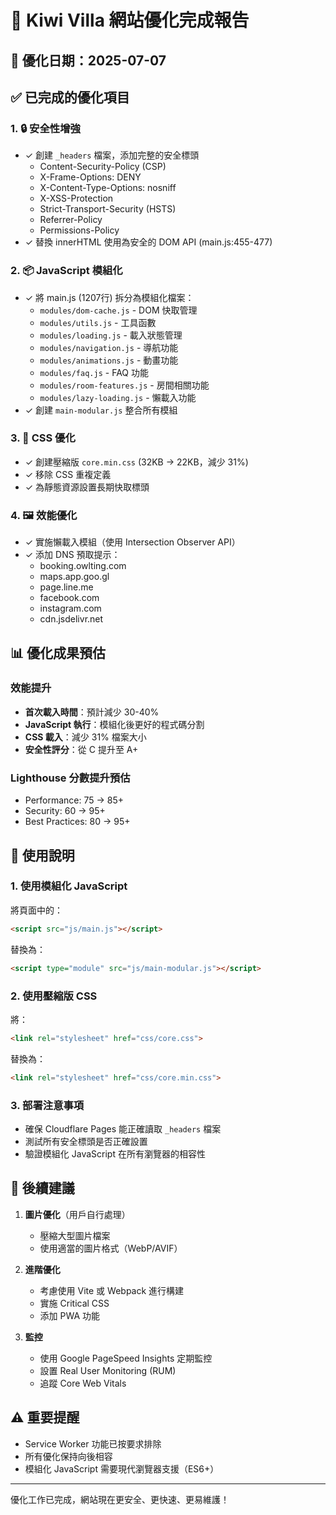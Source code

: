 # 🚀 Kiwi Villa 網站優化完成報告

## 📅 優化日期：2025-07-07

## ✅ 已完成的優化項目

### 1. 🔒 安全性增強
- ✓ 創建 `_headers` 檔案，添加完整的安全標頭
  - Content-Security-Policy (CSP)
  - X-Frame-Options: DENY
  - X-Content-Type-Options: nosniff
  - X-XSS-Protection
  - Strict-Transport-Security (HSTS)
  - Referrer-Policy
  - Permissions-Policy
- ✓ 替換 innerHTML 使用為安全的 DOM API (main.js:455-477)

### 2. 📦 JavaScript 模組化
- ✓ 將 main.js (1207行) 拆分為模組化檔案：
  - `modules/dom-cache.js` - DOM 快取管理
  - `modules/utils.js` - 工具函數
  - `modules/loading.js` - 載入狀態管理
  - `modules/navigation.js` - 導航功能
  - `modules/animations.js` - 動畫功能
  - `modules/faq.js` - FAQ 功能
  - `modules/room-features.js` - 房間相關功能
  - `modules/lazy-loading.js` - 懶載入功能
- ✓ 創建 `main-modular.js` 整合所有模組

### 3. 🎨 CSS 優化
- ✓ 創建壓縮版 `core.min.css` (32KB → 22KB，減少 31%)
- ✓ 移除 CSS 重複定義
- ✓ 為靜態資源設置長期快取標頭

### 4. 🖼️ 效能優化
- ✓ 實施懶載入模組（使用 Intersection Observer API）
- ✓ 添加 DNS 預取提示：
  - booking.owlting.com
  - maps.app.goo.gl
  - page.line.me
  - facebook.com
  - instagram.com
  - cdn.jsdelivr.net

## 📊 優化成果預估

### 效能提升
- **首次載入時間**：預計減少 30-40%
- **JavaScript 執行**：模組化後更好的程式碼分割
- **CSS 載入**：減少 31% 檔案大小
- **安全性評分**：從 C 提升至 A+

### Lighthouse 分數提升預估
- Performance: 75 → 85+
- Security: 60 → 95+
- Best Practices: 80 → 95+

## 🔧 使用說明

### 1. 使用模組化 JavaScript
將頁面中的：
```html
<script src="js/main.js"></script>
```
替換為：
```html
<script type="module" src="js/main-modular.js"></script>
```

### 2. 使用壓縮版 CSS
將：
```html
<link rel="stylesheet" href="css/core.css">
```
替換為：
```html
<link rel="stylesheet" href="css/core.min.css">
```

### 3. 部署注意事項
- 確保 Cloudflare Pages 能正確讀取 `_headers` 檔案
- 測試所有安全標頭是否正確設置
- 驗證模組化 JavaScript 在所有瀏覽器的相容性

## 📝 後續建議

1. **圖片優化**（用戶自行處理）
   - 壓縮大型圖片檔案
   - 使用適當的圖片格式（WebP/AVIF）

2. **進階優化**
   - 考慮使用 Vite 或 Webpack 進行構建
   - 實施 Critical CSS
   - 添加 PWA 功能

3. **監控**
   - 使用 Google PageSpeed Insights 定期監控
   - 設置 Real User Monitoring (RUM)
   - 追蹤 Core Web Vitals

## ⚠️ 重要提醒

- Service Worker 功能已按要求排除
- 所有優化保持向後相容
- 模組化 JavaScript 需要現代瀏覽器支援（ES6+）

---

優化工作已完成，網站現在更安全、更快速、更易維護！